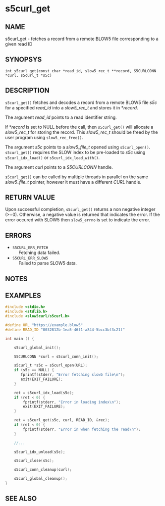 # s5curl_get

## NAME
s5curl_get - fetches a record from a remote BLOW5 file corresponding to a given read ID

## SYNOPSYS
`int s5curl_get(const char *read_id, slow5_rec_t **record, S5CURLCONN *curl, s5curl_t *s5c)`

## DESCRIPTION
`s5curl_get()` fetches and decodes a record from a remote BLOW5 file *s5c* for a specified *read_id* into a *slow5_rec_t* and stores it in **record*.

The argument *read_id* points to a read identifier string.

If **record* is set to NULL before the call, then `s5curl_get()` will allocate a *slow5_rec_t* for storing the record. This *slow5_rec_t* should be freed by the user program using `slow5_rec_free()`.

The argument *s5c* points to a *slow5_file_t* opened using `s5curl_open()`. `s5curl_get()` requires the SLOW index to be pre-loaded to *s5c* using `s5curl_idx_load()` or `s5curl_idx_load_with()`.

The argument *curl* points to a *S5CURLCONN* handle.

`s5curl_get()` can be called by multiple threads in parallel on the same *slow5_file_t* pointer, however it must have a different *CURL* handle.

## RETURN VALUE
Upon successful completion, `s5curl_get()` returns a non negative integer (>=0). Otherwise, a negative value is returned that indicates the error. If the error occured with SLOW5 then `slow5_errno` is set to indicate the error.

## ERRORS

* `S5CURL_ERR_FETCH`       
    &nbsp;&nbsp;&nbsp;&nbsp; Fetching data failed.
* `S5CURL_ERR_SLOW5`       
    &nbsp;&nbsp;&nbsp;&nbsp; Failed to parse SLOW5 data.

## NOTES

## EXAMPLES
```c
#include <stdio.h>
#include <stdlib.h>
#include <slow5curl/s5curl.h>

#define URL "https://example.blow5"
#define READ_ID "0032812b-1ea5-46f1-a844-5bcc3bf3c21f"

int main () {

    s5curl_global_init();

    S5CURLCONN *curl = s5curl_conn_init();

    s5curl_t *s5c = s5curl_open(URL);
    if (s5c == NULL) {
       fprintf(stderr, "Error fetching slow5 file\n");
       exit(EXIT_FAILURE);
    }

    ret = s5curl_idx_load(s5c);
    if (ret < 0) {
        fprintf(stderr, "Error in loading index\n");
        exit(EXIT_FAILURE);
    }

    ret = s5curl_get(s5c, curl, READ_ID, &rec);
    if (ret < 0) {
        fprintf(stderr, "Error in when fetching the read\n");
    }

    //...

    s5curl_idx_unload(s5c);

    s5curl_close(s5c);

    s5curl_conn_cleanup(curl);

    s5curl_global_cleanup();
}
```

## SEE ALSO
